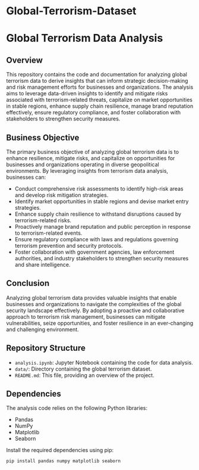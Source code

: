 # Global-Terrorism-Dataset

# Global Terrorism Data Analysis

## Overview

This repository contains the code and documentation for analyzing global terrorism data to derive insights that can inform strategic decision-making and risk management efforts for businesses and organizations. The analysis aims to leverage data-driven insights to identify and mitigate risks associated with terrorism-related threats, capitalize on market opportunities in stable regions, enhance supply chain resilience, manage brand reputation effectively, ensure regulatory compliance, and foster collaboration with stakeholders to strengthen security measures.

## Business Objective

The primary business objective of analyzing global terrorism data is to enhance resilience, mitigate risks, and capitalize on opportunities for businesses and organizations operating in diverse geopolitical environments. By leveraging insights from terrorism data analysis, businesses can:

- Conduct comprehensive risk assessments to identify high-risk areas and develop risk mitigation strategies.
- Identify market opportunities in stable regions and devise market entry strategies.
- Enhance supply chain resilience to withstand disruptions caused by terrorism-related risks.
- Proactively manage brand reputation and public perception in response to terrorism-related events.
- Ensure regulatory compliance with laws and regulations governing terrorism prevention and security protocols.
- Foster collaboration with government agencies, law enforcement authorities, and industry stakeholders to strengthen security measures and share intelligence.

## Conclusion

Analyzing global terrorism data provides valuable insights that enable businesses and organizations to navigate the complexities of the global security landscape effectively. By adopting a proactive and collaborative approach to terrorism risk management, businesses can mitigate vulnerabilities, seize opportunities, and foster resilience in an ever-changing and challenging environment.

## Repository Structure

- `analysis.ipynb`: Jupyter Notebook containing the code for data analysis.
- `data/`: Directory containing the global terrorism dataset.
- `README.md`: This file, providing an overview of the project.

## Dependencies

The analysis code relies on the following Python libraries:
- Pandas
- NumPy
- Matplotlib
- Seaborn

Install the required dependencies using pip:

```bash
pip install pandas numpy matplotlib seaborn
